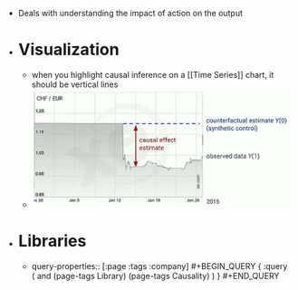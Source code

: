 - Deals with understanding the impact of action on the output
- # Visualization
	- when you highlight causal inference on a [[Time Series]] chart, it should be vertical lines
	- ![timeSeriesCausality.png](../assets/timeSeriesCausality_1650390448089_0.png)
- # Libraries
	- query-properties:: [:page :tags :company]
	  #+BEGIN_QUERY
	  {
	  :query ( and (page-tags Library) (page-tags Causality) )
	  }
	  #+END_QUERY